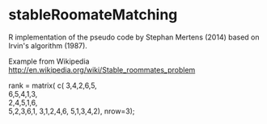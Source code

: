 stableRoomateMatching
=====================

R implementation of the pseudo code by Stephan Mertens (2014) based on Irvin's algorithm (1987).


Example from Wikipedia 
http://en.wikipedia.org/wiki/Stable_roommates_problem

rank = matrix(
  c(
  3,4,2,6,5,  
  6,5,4,1,3,  
  2,4,5,1,6,   
  5,2,3,6,1, 
  3,1,2,4,6,
  5,1,3,4,2), 
  nrow=3);


